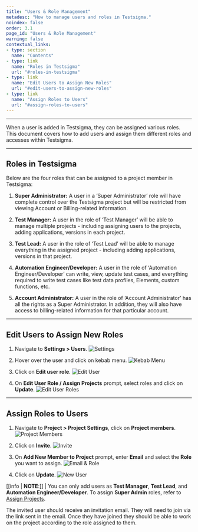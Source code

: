 ```yaml
---
title: "Users & Role Management"
metadesc: "How to manage users and roles in Testsigma."
noindex: false
order: 3.1
page_id: "Users & Role Management"
warning: false
contextual_links:
- type: section
  name: "Contents"
- type: link
  name: "Roles in Testsigma"
  url: "#roles-in-testsigma"
- type: link
  name: "Edit Users to Assign New Roles"
  url: "#edit-users-to-assign-new-roles"
- type: link
  name: "Assign Roles to Users"
  url: "#assign-roles-to-users"  
---
```


---

When a user is added in Testsigma, they can be assigned various roles. This document covers how to add users and assign them different roles and accesses within Testsigma.

---

## **Roles in Testsigma**
Below are the four roles that can be assigned to a project member in Testsigma:

1. **Super Administrator:** A user in a ‘Super Administrator’ role will have complete control over the Testsigma project but will be restricted from viewing Account or Billing-related information.

2. **Test Manager:** A user in the role of ‘Test Manager’ will be able to manage multiple projects - including assigning users to the projects, adding applications, versions in each project.

3. **Test Lead:** A user in the role of ‘Test Lead’ will be able to manage everything in the assigned project - including adding applications, versions in that project.

4. **Automation Engineer/Developer:** A user in the role of ‘Automation Engineer/Developer’ can write, view, update test cases, and everything required to write test cases like test data profiles, Elements, custom functions, etc.

5. **Account Administrator:** A user in the role of ‘Account Administrator’ has all the rights as a Super Administrator. In addition, they will also have access to billing-related information for that particular account.



---

## **Edit Users to Assign New Roles**
1. Navigate to **Settings > Users**.
![Settings](https://s3.amazonaws.com/static-docs.testsigma.com/new_images/projects/applications/urmnavsets.png)

2. Hover over the user and click on kebab menu. 
![Kebab Menu](https://s3.amazonaws.com/static-docs.testsigma.com/new_images/projects/applications/urmkm.png)

3. Click on **Edit user role**.
![Edit User](https://s3.amazonaws.com/static-docs.testsigma.com/new_images/projects/applications/nuroleurm.png)

4. On **Edit User Role / Assign Projects** prompt, select roles and click on **Update**. 
![Edit User Roles](https://s3.amazonaws.com/static-docs.testsigma.com/new_images/projects/applications/roleurm.png)

---

## **Assign Roles to Users**
1. Navigate to **Project > Project Settings**, click on **Project members**. 
![Project Members](https://s3.amazonaws.com/static-docs.testsigma.com/new_images/projects/applications/urmpmem.png)

2. Click on **Invite**.
![Invite](https://s3.amazonaws.com/static-docs.testsigma.com/new_images/projects/applications/urminvite.png)

3. On **Add New Member to Project** prompt, enter **Email** and select the **Role** you want to assign. 
![Email & Role](https://s3.amazonaws.com/static-docs.testsigma.com/new_images/projects/applications/urmear.png)

4. Click on **Update**. 
![New User](https://s3.amazonaws.com/static-docs.testsigma.com/new_images/projects/applications/urmud.png)

[[info | **NOTE**:]]
| You can only add users as **Test Manager**, **Test Lead**, and **Automation Engineer/Developer**. To assign **Super Admin** roles, refer to [Assign Projects](https://testsigma.com/docs/collaboration/assign-projects/).

The invited user should receive an invitation email. They will need to join via the link sent in the email. Once they have joined they should be able to work on the project according to the role assigned to them.
